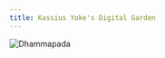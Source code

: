 ```yaml
---
title: Kassius Yoke's Digital Garden
---
```

![Dhammapada](https://yoke.kassius.org/display-dhammapada?number=183&format=png&background_color=%23333366&foreground_color=orange&font_size=14&padding=12)
